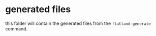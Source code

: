 # generated files

this folder will contain the generated files from the `flatland-generate`
command.
